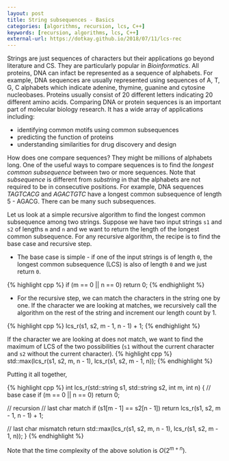```yaml
---
layout: post
title: String subsequences - Basics
categories: [algorithms, recursion, lcs, C++]
keywords: [recursion, algorithms, lcs, C++]
external-url: https://dotkay.github.io/2018/07/11/lcs-rec
---
```


Strings are just sequences of characters but their applications go beyond literature and CS. They are particularly popular in *Bioinformatics*. All proteins, DNA can infact be represented as a sequence of alphabets. For example, DNA sequences are usually represented using sequences of A, T, G, C alphabets which indicate adenine, thymine, guanine and cytosine nucleobases. Proteins usually consist of 20 different letters indicating 20 different amino acids. Comparing DNA or protein sequences is an important part of molecular biology research. It has a wide array of applications including:

* identifying common motifs using common subsequences
* predicting the function of proteins
* understanding similarities for drug discovery and design

How does one compare sequences? They might be millions of alphabets long. One of the useful ways to compare sequences is to find the *longest common subsequence* between two or more sequences. Note that *subsequence* is different from *substring* in that the alphabets are not required to be in consecutive positions. For example, DNA sequences *TAGTCACG* and *AGACTGTC* have a longest common subsequence of length 5 - AGACG. There can be many such subsequences.

Let us look at a simple recursive algorithm to find the longest common subsequence among two strings. Suppose we have two input strings `s1` and `s2` of lengths `m` and `n` and we want to return the length of the longest common subsequence. For any recursive algorithm, the recipe is to find the base case and recursive step. 

* The base case is simple - if one of the input strings is of length `0`, the longest common subsequence (LCS) is also of length `0` and we just return `0`.

{% highlight cpp %}
if (m == 0 || n == 0)
   return 0; 
{% endhighlight %}

* For the recursive step, we can match the characters in the string one by one. If the character we are looking at matches, we recursively call the algorithm on the rest of the string and increment our length count by 1. 

{% highlight cpp %}
lcs_r(s1, s2, m - 1, n - 1) + 1;
{% endhighlight %}

  If the character we are looking at does not match, we want to find the maximum of LCS of the two possibilities (`s1` without the current character and `s2` without the current character). 
{% highlight cpp %}
std::max(lcs_r(s1, s2, m, n - 1),
         lcs_r(s1, s2, m - 1, n));
{% endhighlight %}

Putting it all together,

{% highlight cpp %}
int lcs_r(std::string s1, std::string s2, int m, int n)
{
  // base case
  if (m == 0 || n == 0)
    return 0;
  
  // recursion
  // last char match
  if (s1[m - 1] == s2[n - 1])
    return lcs_r(s1, s2, m - 1, n - 1) + 1;

  // last char mismatch
  return std::max(lcs_r(s1, s2, m, n - 1),
                  lcs_r(s1, s2, m - 1, n));
}
{% endhighlight %}

Note that the time complexity of the above solution is $O(2^{m+n})$.
